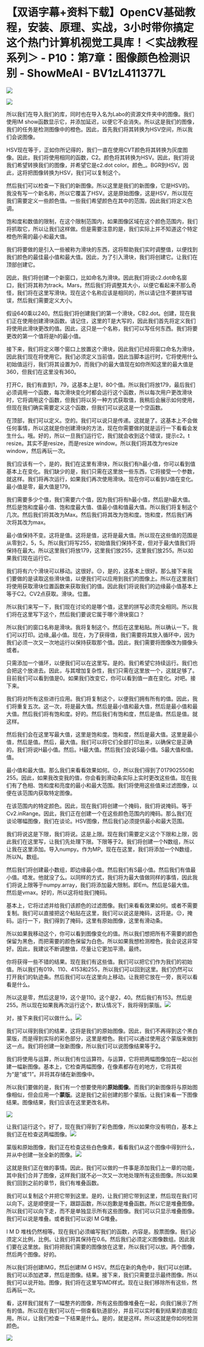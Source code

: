 # 【双语字幕+资料下载】OpenCV基础教程，安装、原理、实战，3小时带你搞定这个热门计算机视觉工具库！＜实战教程系列＞ - P10：第7章：图像颜色检测识别 - ShowMeAI - BV1zL411377L

![](img/07947795d9caed2cc20e4ef5ab09c052_0.png)

![](img/07947795d9caed2cc20e4ef5ab09c052_1.png)

所以我们在导入我们的库，同时也在导入名为Labo的资源文件夹中的图像。我们使用IM show函数显示它，并添加延迟，以便它不会消失。所以这是我们的图像，我们的任务是检测图像中的橙色。因此，首先我们将其转换为HSV空间，所以我们会说图像。

HSV现在等于，正如你所记得的，我们一直在使用CVT颜色将其转换为灰度图像。因此，我们将使用相同的函数，C2。颜色将其转换为HSV。因此，我们将说我们希望转换我们的图像，并希望它是c2.dot color。颜色_。BGR到HSV。因此，这将把图像转换为HSV，我们可以复制这个。

然后我们可以检查一下我们的新图像。所以这里是我们的新图像，它是HSV的。我没有写一个新名称，所以它覆盖了HSV。这是原始图像，这是HSV，所以现在我们需要定义一些颜色值。一些我们希望颜色在其中的范围，因此我们将定义色调。

饱和度和数值的限制，在这个限制范围内，如果图像区域在这个颜色范围内，我们将抓取它，所以让我们这样做。但是需要注意的是，我们实际上并不知道这个特定橙色所需的最小和最大值。

我们将要做的是引入一些被称为滑块的东西，这将帮助我们实时调整值，以便找到我们颜色的最佳最小值和最大值。因此，为了引入滑块，我们将创建它。让我们在顶部创建它。

因此，我们将创建一个新窗口，比如命名为滑块。因此我们将说c2.dot命名窗口，我们将其称为track。Mars，然后我们将调整其大小，以便它看起来不那么奇怪，我们将在这里写滑块。现在这个名称应该是相同的，所以请记住不要拼写错误，然后我们需要定义大小。

假设640乘以240。然后我们将创建我们的第一个滑块，CB2.dot。创建，现在我们正在使用创建滑块函数。请记住，这里的T是大写的，因此我们首先将定义我们将使用此滑块更改的值。因此，这只是一个名称，我们可以写任何东西。我们将要更改的第一个值将是h的最小值。

接下来，我们将定义哪个窗口上放置这个滑块，因此我们已经将窗口命名为滑块，因此我们现在将使用它。我们必须定义当前值，因此当脚本运行时，它将使用什么初始值运行，我们将其设置为0，而我们h的最大值现在如你所知这里的最大值是360，但我们在这里没有360。

打开C，我们有直到1，79，这基本上是1，80个值。所以我们将放179，最后我们必须调用一个函数，每次滑块变化时都会运行这个函数，所以每次用户更改滑块时，它将调用这个函数，但我们将以另一种方式获取值，我稍后会展示如何使用，但现在我们确实需要定义这个函数，但我们可以说这是一个空函数。

在顶部，我们可以定义。空的。我们可以说只是传递。这就是了。这基本上不会做任何事情，所以这就是你创建滑块的方法，现在你需要做的就是运行一下看看会发生什么。哦。好的，所以一旦我们运行它，我们就会收到这个错误，提示c2。t resize。其实不是resize，而是resize window。所以我们将其改为resize window，然后再玩一次。

我们应该有一个，是的，我们在这里有滑块，所以我们有h最小值，你可以看到值基本上在变化。我们缺少的是，我们只需在这里放一些东西，它将接受一个参数，就这样。我们将再次运行，如果我们再次使用滑块。现在你可以看到U值在变化。最小值是零，最大值是179。

我们需要多少个值，我们需要六个值，因为我们将有h最小值，然后是h最大值。然后是饱和度最小值、饱和度最大值、值最小值和值最大值。所以我们将复制这个几次。然后我们将其改为Max。然后我们将其改为饱和度。饱和度，然后我们再次将其改为max。

最小值保持不变。这将是值。这将是值，这将是最大值。所以现在这些值的范围是从零到2，5，5。所以我们将写255，初始值我们保持不变，但对于最大值我们将保持在最大。所以这里我们将放179，这里我们放255，这里我们放255。所以如果我们现在运行它。

我们将有六个滑块可以移动。这很好。😔，是的，这基本上很好。那么接下来我们要做的是读取这些滑块值，以便我们可以应用到我们的图像上。所以在这里我们将使用获取滑块位置函数来获取我们的值。因此我们将说我们的边缘最小值基本上等于C2。CV2点获取。滑块。位置。

所以我们来写一下，我们现在讨论的是哪个值，这里的拼写必须完全相同。所以我们将在这里写下这个，然后我们要说它属于哪个滑块窗口？

所以我们的窗口名称是滑块。我将复制这个。然后在这里粘贴。所以确认一下。我们可以打印。边缘_最小值。现在，为了获得值，我们需要将其放入循环中，因为我们必须一次又一次地运行以保持获取那个值。因此，我们需要将图像改为摄像头或者。

只需添加一个循环，以便我们可以在这里写。是的。我们希望它持续运行。我们也会把这个放进去。因此，与其增加复杂性，我们只需在这里放一个，这就足够了。目前我们可以看到值是0。如果我们改变它，你可以看到值一直在变化。对吧。接下来。

我们将对所有这些进行应用。我们将复制这个，以便我们拥有所有的值。因此，我们将重复五次。这一次，将是最大值。然后是最小值和最大值，然后是最小值和最大值。然后我们将有饱和度。好的。然后我们有饱和度，然后是值。然后是值。就这样。

然后我们会在这里写最大值，这里是饱和度。饱和度，然后是最大值。这里是最小值，然后是值。然后，最大值。我们可以将它们全部打印出来，以确保它是正确的。我们将说H最小值。然后。H最大值。然后我们会说S最小值。S最大值和值。值。

最小值和最大值。那么我们来看看效果如何。😔，所以我们得到了017902550和255。因此，如果我改变我的值，你会看到滑动条实际上实时更改这些值。现在我们有了色相、饱和度和亮度的最小和最大范围。我们将使用这些值来过滤图像，以便在该范围内获取特定图像。

在该范围内的特定颜色。因此，现在我们将创建一个掩码，我们将说掩码。等于Cv2.inRange。因此，我们正在创建一个在这些颜色范围内的掩码。那么我们在谈论哪幅图像，我们在谈论。HSV图像，然后我们必须提供最小和最大范围。

我们将说这是下限，我们将说。这是上限。现在我们需要定义这个下限和上限，因此我们在这里写，让我们先处理下限。下限等于2。我们将创建一个N数组，所以让我在这里添加。导入numpy。作为MP。现在在这里，我们将添加一个N数组，所以N。数组。

然后我们将创建最小数组，即边缘最小值。然后我们有S最小值。然后我们有值最小值。唔发。他就没了么。以同样的方式，我们将为最大值做同样的事情，因此我们将说上限等于numpy.array，我们将添加最大限制。即Em。然后是S最大值。然后是vmax。好的，所以这将给我们掩码。

基本上，它将过滤并给我们该颜色的过滤图像。我们来看看效果如何。或者不需要复制。我们可以直接把这个粘贴在这里，我们可以说这是掩码，这将是。😔，掩码。运行一下，我们得到了掩码，这里有原始图像，这里有滑动条。

所以如果我移动这个，你可以看到图像变化的值。所以我们想把所有不需要的颜色保留为黑色，而把需要的颜色保留为白色。所以如果我想检测橙色，我会说这非常好。因此，我建议不断调整值，尽量让它更加平滑。最终。

你将获得一些不错的结果。现在我们有这些值。我们可以把它们作为我们的初始值。所以我们有019、110、4153和255，所以我们可以回到这里。我们仍然可以打开我们的轨迹条。然后我们可以在这里向上移动。让我把它放在一旁，我可以看看是什么。

所以这是零，然后这是19，这个是110。这个是2，40。然后我们有153。然后是255。所以现在如果我再次运行这个，默认情况下，我将得到蒙版。![](img/07947795d9caed2cc20e4ef5ab09c052_3.png)

对，接下来我们可以做什么。![](img/07947795d9caed2cc20e4ef5ab09c052_5.png)

我们可以得到我们的结果，这将是我们的原始图像。因此，我们不再得到这个黑白蒙版，而是得到实际的彩色部分，这里是橙色。我们可以通过使用这个蒙版来做到这一点。我们将创建一张新图像，所以我们可以说图像结果等于2。

我们将使用与运算，所以我们有位运算符。与运算，它将把两幅图像加在一起以创建一幅新图像。基本上，它检查两幅图像，在像素都存在的地方，它将其视为“是”或“1”。并将其存储在新图像中。

所以我们要做的是，我们有一个想要使用的**原始图像**。而我们的新图像将与原始图像相似，但会应用一个**蒙版**。这是我们之前创建的那个蒙版。让我们来看一下图像结果。图像结果，我们应该在这里更改名称。

![](img/07947795d9caed2cc20e4ef5ab09c052_7.png)

让我们运行这个。好了，现在我们得到了彩色图像，所以如果你没有明白，基本上我们正在检查这两幅图像。![](img/07947795d9caed2cc20e4ef5ab09c052_9.png)

蒙版和原始图像，我们正在检查这些白色像素，看看我们从这个图像中得到什么，并从中创建一张全新的图像。![](img/07947795d9caed2cc20e4ef5ab09c052_11.png)

这就是我们正在做的事情。因此，我们可以做的一件事是添加我们上一章的功能，其中我们合并了图像，这样我们就不必一次又一次地处理所有这些图像。所以如果我们回到之前的章节，我们有堆叠函数。

我们可以复制这个并把它带到这里。是的，让我们把它带到这里，然后现在我们可以向下。这是顺便提一下，跟踪函数，所以抱歉是堆叠函数。所以它是堆叠图像。所以我们可以向下走，而不是单独显示所有这些图像。我们可以只显示堆叠图像。我们可以说是堆叠。或者我们可以说I M G堆叠。

I M D 堆栈仍然相等。现在我们必须编写我们的函数，内容是。股票图像。我们必须定义比例，比例。让我们将其保持在0.6。然后我们必须定义图像数组。因此我们要在这里放。我们将把我们需要的图像放在这里，所以我们可以放。两个图像，然后两个图像。好的。

所以我们将创建IMG，然后创建IM G HSV。然后在新的角色中，我们可以创建。我们可以添加遮罩，然后是图像。结果。接下来，我们只需要显示最终图像。所以我们可以说开始。图像，我们将在这里写IMD样式。现在让我们移除所有这些，然后再玩一次。

看，这样我们就有了一幅整齐的图像，所有这些图像堆叠在一起，向我们展示了所有的值。所以现在我们可以在一侧查看轨道部分，并且可以实时看到结果的直接应用。所以，让我们检查一下结果是什么。是的，就是这样。所以这就是你如何检测颜色。

![](img/07947795d9caed2cc20e4ef5ab09c052_13.png)

